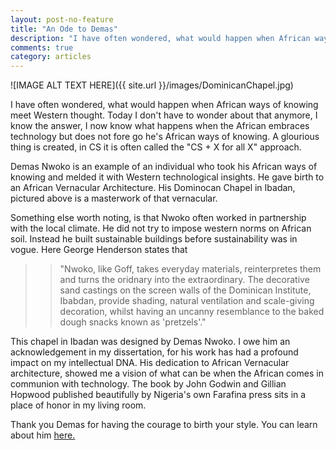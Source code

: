 ```yaml
---
layout: post-no-feature
title: "An Ode to Demas"
description: "I have often wondered, what would happen when African ways of knowing meet Western thought."
comments: true
category: articles
--- 
```


 ![IMAGE ALT TEXT HERE]({{ site.url }}/images/DominicanChapel.jpg)

I have often wondered, what would happen when African ways of knowing meet Western thought. Today I don't have to wonder about that anymore, I know the answer, I now know what happens when the African embraces technology but does not fore go he's African ways of knowing. A glourious thing is created, in CS it is often called the "CS + X for all X" approach. 

Demas Nwoko is an example of an individual who took his African ways of knowing and melded it with Western technological insights. He gave birth to an African Vernacular Architecture. His Dominocan Chapel in Ibadan, pictured above is a masterwork of that vernacular. 

Something else worth noting, is that Nwoko often worked in partnership with the local climate. He did not try to impose western norms on African soil. Instead he built sustainable buildings before sustainability was in vogue. Here George Henderson states that 

> > "Nwoko, like Goff, takes everyday materials, reinterpretes them and turns the oridnary into the  extraordinary. The decorative sand castings on the screen walls of the Dominican Institute, Ibabdan, provide shading, natural ventilation and scale-giving decoration, whilst having an uncanny resemblance to the baked dough snacks known as 'pretzels'."

This chapel in Ibadan was designed by Demas Nwoko. I owe him an acknowledgement in my dissertation, for his work has had a profound impact on my intellectual DNA. His dedication to African Vernacular architecture, showed me a vision of what can be when the African comes in communion with technology. The book by John Godwin and Gillian Hopwood published beautifully by Nigeria's own Farafina press sits in a place of honor in my living room.



Thank you Demas for having the courage to birth your style. You can learn about him <a href="http://www.aljazeera.com/programmes/my-nigeria/2015/08/nigeria-ibadan-chapel-architecture-150831143254302.html">here.</a>


